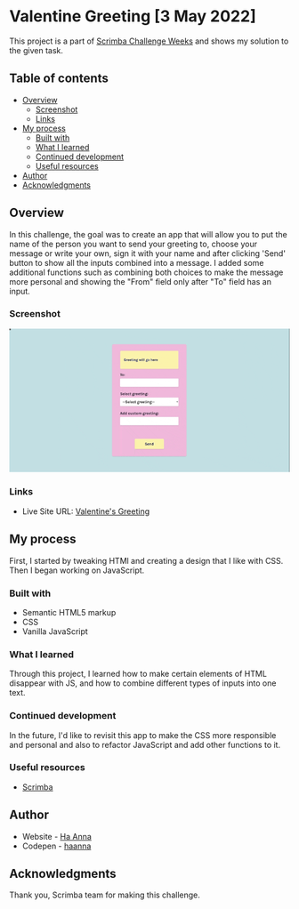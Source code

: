 # Valentine Greeting [3 May 2022]

This project is a part of [Scrimba Challenge Weeks](https://scrimba.com/learn/codeweeks) and shows my solution to the given task.

## Table of contents

- [Overview](#overview)
  - [Screenshot](#screenshot)
  - [Links](#links)
- [My process](#my-process)
  - [Built with](#built-with)
  - [What I learned](#what-i-learned)
  - [Continued development](#continued-development)
  - [Useful resources](#useful-resources)
- [Author](#author)
- [Acknowledgments](#acknowledgments)

## Overview

In this challenge, the goal was to create an app that will allow you to put the name of the person you want to send your greeting to, choose your message or write your own, sign it with your name and after clicking 'Send' button to show all the inputs combined into a message. I added some additional functions such as combining both choices to make the message more personal and showing the "From" field only after "To" field has an input.

### Screenshot

![alt text](./gif_greetings.gif)

### Links

- Live Site URL: [Valentine's Greeting](https://ha-anna.github.io/Scrimba_Projects/Valentine_Greeting/)

## My process

First, I started by tweaking HTMl and creating a design that I like with CSS. Then I began working on JavaScript.

### Built with

- Semantic HTML5 markup
- CSS
- Vanilla JavaScript

### What I learned

Through this project, I learned how to make certain elements of HTML disappear with JS, and how to combine different types of inputs into one text.

### Continued development

In the future, I'd like to revisit this app to make the CSS more responsible and personal and also to refactor JavaScript and add other functions to it.

### Useful resources

- [Scrimba](https://www.scrimba.com)

## Author

- Website - [Ha Anna](https://haanna.com)
- Codepen - [haanna](https://codepen.io/haanna)

## Acknowledgments

Thank you, Scrimba team for making this challenge.
